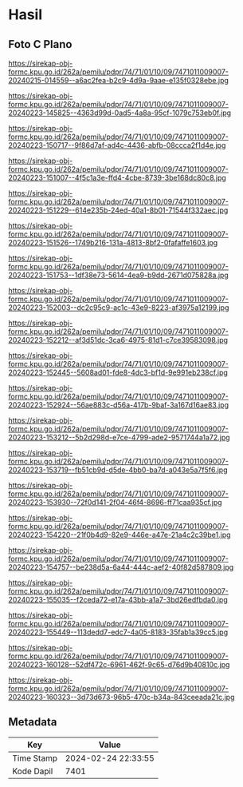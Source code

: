 # Hasil

## Foto C Plano

https://sirekap-obj-formc.kpu.go.id/262a/pemilu/pdpr/74/71/01/10/09/7471011009007-20240215-014559--a6ac2fea-b2c9-4d9a-9aae-e135f0328ebe.jpg

https://sirekap-obj-formc.kpu.go.id/262a/pemilu/pdpr/74/71/01/10/09/7471011009007-20240223-145825--4363d99d-0ad5-4a8a-95cf-1079c753eb0f.jpg

https://sirekap-obj-formc.kpu.go.id/262a/pemilu/pdpr/74/71/01/10/09/7471011009007-20240223-150717--9f86d7af-ad4c-4436-abfb-08ccca2f1d4e.jpg

https://sirekap-obj-formc.kpu.go.id/262a/pemilu/pdpr/74/71/01/10/09/7471011009007-20240223-151007--4f5c1a3e-ffd4-4cbe-8739-3be168dc80c8.jpg

https://sirekap-obj-formc.kpu.go.id/262a/pemilu/pdpr/74/71/01/10/09/7471011009007-20240223-151229--614e235b-24ed-40a1-8b01-71544f332aec.jpg

https://sirekap-obj-formc.kpu.go.id/262a/pemilu/pdpr/74/71/01/10/09/7471011009007-20240223-151526--1749b216-131a-4813-8bf2-0fafaffe1603.jpg

https://sirekap-obj-formc.kpu.go.id/262a/pemilu/pdpr/74/71/01/10/09/7471011009007-20240223-151753--1df38e73-5614-4ea9-b9dd-2671d075828a.jpg

https://sirekap-obj-formc.kpu.go.id/262a/pemilu/pdpr/74/71/01/10/09/7471011009007-20240223-152003--dc2c95c9-ac1c-43e9-8223-af3975a12199.jpg

https://sirekap-obj-formc.kpu.go.id/262a/pemilu/pdpr/74/71/01/10/09/7471011009007-20240223-152212--af3d51dc-3ca6-4975-81d1-c7ce39583098.jpg

https://sirekap-obj-formc.kpu.go.id/262a/pemilu/pdpr/74/71/01/10/09/7471011009007-20240223-152445--5608ad01-fde8-4dc3-bf1d-9e991eb238cf.jpg

https://sirekap-obj-formc.kpu.go.id/262a/pemilu/pdpr/74/71/01/10/09/7471011009007-20240223-152924--56ae883c-d56a-417b-9baf-3a167d16ae83.jpg

https://sirekap-obj-formc.kpu.go.id/262a/pemilu/pdpr/74/71/01/10/09/7471011009007-20240223-153212--5b2d298d-e7ce-4799-ade2-9571744a1a72.jpg

https://sirekap-obj-formc.kpu.go.id/262a/pemilu/pdpr/74/71/01/10/09/7471011009007-20240223-153719--fb51cb9d-d5de-4bb0-ba7d-a043e5a7f5f6.jpg

https://sirekap-obj-formc.kpu.go.id/262a/pemilu/pdpr/74/71/01/10/09/7471011009007-20240223-153930--72f0d141-2f04-46f4-8696-ff71caa935cf.jpg

https://sirekap-obj-formc.kpu.go.id/262a/pemilu/pdpr/74/71/01/10/09/7471011009007-20240223-154220--21f0b4d9-82e9-446e-a47e-21a4c2c39be1.jpg

https://sirekap-obj-formc.kpu.go.id/262a/pemilu/pdpr/74/71/01/10/09/7471011009007-20240223-154757--be238d5a-6a44-444c-aef2-40f82d587809.jpg

https://sirekap-obj-formc.kpu.go.id/262a/pemilu/pdpr/74/71/01/10/09/7471011009007-20240223-155035--f2ceda72-e17a-43bb-a1a7-3bd26edfbda0.jpg

https://sirekap-obj-formc.kpu.go.id/262a/pemilu/pdpr/74/71/01/10/09/7471011009007-20240223-155449--113dedd7-edc7-4a05-8183-35fab1a39cc5.jpg

https://sirekap-obj-formc.kpu.go.id/262a/pemilu/pdpr/74/71/01/10/09/7471011009007-20240223-160128--52df472c-6961-462f-9c65-d76d9b40810c.jpg

https://sirekap-obj-formc.kpu.go.id/262a/pemilu/pdpr/74/71/01/10/09/7471011009007-20240223-160323--3d73d673-96b5-470c-b34a-843ceeada21c.jpg


## Metadata

| Key        | Value               |
| ---------- | ------------------- |
| Time Stamp | 2024-02-24 22:33:55 |
| Kode Dapil | 7401                |




